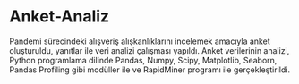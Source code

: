 # Anket-Analiz
Pandemi sürecindeki alışveriş alışkanlıklarını incelemek amacıyla anket oluşturuldu, yanıtlar ile veri analizi çalışması yapıldı. Anket verilerinin analizi, Python programlama dilinde Pandas, Numpy, Scipy, Matplotlib, Seaborn, Pandas Profiling gibi modüller ile ve RapidMiner programı ile gerçekleştirildi.
